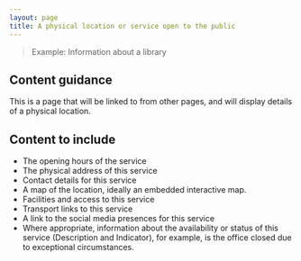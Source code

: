 ```yaml
---
layout: page
title: A physical location or service open to the public
---
```


> Example: Information about a library

## Content guidance

This is a page that will be linked to from other pages, and will display details of a physical location.

## Content to include

- The opening hours of the service
- The physical address of this service
- Contact details for this service
- A map of the location, ideally an embedded interactive map.
- Facilities and access to this service
- Transport links to this service
- A link to the social media presences for this service
- Where appropriate, information about the availability or status of this service (Description and Indicator), for example, is the office closed due to exceptional circumstances.
